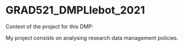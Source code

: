 # GRAD521_DMPLlebot_2021

Context of the project for this DMP:

My project consists on analysing research data management policies. 
